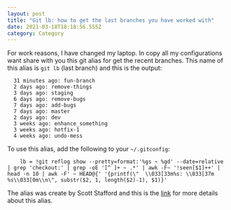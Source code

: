 ```yaml
---
layout: post
title: "Git lb: how to get the last branches you have worked with"
date: 2021-03-18T18:18:56.555Z
category: Category
---
```


For work reasons, I have changed my laptop. In copy all my configurations want share with you this git alias for get the recent branches.
This name of this alias is `git lb` (last branch) and this is the output:

```
  31 minutes ago: fun-branch
  2 days ago: remove-things
  3 days ago: staging
  6 days ago: remove-bugs
  7 days ago: add-bugs
  7 days ago: master
  2 days ago: dev
  3 weeks ago: enhance_something
  3 weeks ago: hotfix-1
  4 weeks ago: undo-mess

```

To use this alias, add the following to your `~/.gitconfig`:

```
    lb = !git reflog show --pretty=format:'%gs ~ %gd' --date=relative | grep 'checkout:' | grep -oE '[^ ]+ ~ .*' | awk -F~ '!seen[$1]++' | head -n 10 | awk -F' ~ HEAD@{' '{printf(\"  \\033[33m%s: \\033[37m %s\\033[0m\\n\", substr($2, 1, length($2)-1), $1)}'

```

The alias was create by Scott Stafford and this is the [link](http://ses4j.github.io/2020/04/01/git-alias-recent-branches/) for more details about this alias.
